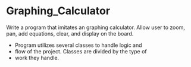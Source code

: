 # Graphing_Calculator
Write a program that imitates an graphing calculator. Allow user to zoom, pan, add equations, clear, and display on the board.

* Program utilizes several classes to handle logic and
* flow of the project. Classes are divided by the type of
* work they handle.
